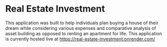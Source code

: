 # Real Estate Investment

This application was built to help individuals plan buying a house of their dream while considering various expenses and comparative analysis of asset building as opposed to renting an apartment for life. This application is currently hosted live at https://real-estate-investment.onrender.com/
